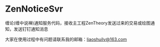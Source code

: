 # ZenNoticeSvr
缠论(缠中说禅)通知服务代码，接收主工程ZenTheory发送过来的交易或绘图通知，发送钉钉通知消息

大家在使用过程中有问题请联系我的邮箱：liaoshuilv@163.com
